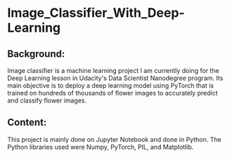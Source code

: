 # Image_Classifier_With_Deep-Learning
## Background: 
Image classifier is a machine learning project I am currently doing for the Deep Learning lesson in Udacity's Data Scientist Nanodegree program. Its main objective is to deploy a deep learning model using PyTorch that is trained on hundreds of thousands of flower images to accurately predict and classify flower images.  
## Content: 
This project is mainly done on Jupyter Notebook and done in Python. The Python libraries used were Numpy, PyTorch, PIL, and Matplotlib. 
